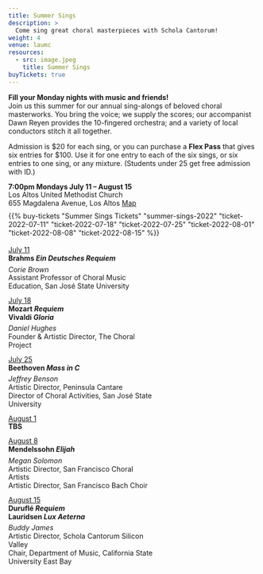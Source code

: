 ```yaml
---
title: Summer Sings
description: >
  Come sing great choral masterpieces with Schola Cantorum!
weight: 4
venue: laumc
resources:
  - src: image.jpeg
    title: Summer Sings
buyTickets: true
---
```


<p><b>Fill your Monday nights with music and friends!</b><br>
 Join us this summer for our annual sing-alongs of beloved choral masterworks.
 You bring the voice; we supply the scores; our accompanist Dawn Reyen provides
 the 10-fingered orchestra; and a variety of local conductors stitch it all
 together.</p>

 <p>Admission is $20 for each sing, or you can purchase a <b>Flex Pass</b> that
 gives six entries for $100. Use it for one entry to each of the six sings, or
 six entries to one sing, or any mixture. (Students under 25 get free admission
 with ID.)</p>

 <div class="concerttable">
     <div style="line-height:1.2">
         <b>7:00pm Mondays July 11 – August 15</b><br>
         Los Altos United Methodist Church<br>
         655 Magdalena Avenue, Los Altos <a class="venuemap" target="_blank" href="https://www.google.com/maps/place/Los+Altos+United+Methodist+Church/@37.3604399,-122.1163995,14z/data=!4m13!1m7!3m6!1s0x808fb13b09db205b:0x3cb6a0075024dc76!2s655+Magdalena+Ave,+Los+Altos,+CA+94024!3b1!8m2!3d37.3604399!4d-122.09889!3m4!1s0x808fb13baf46a387:0xcfbef6958c3a62d!8m2!3d37.3604399!4d-122.09889">Map</a><br>
     </div>
     <div style="margin-top:8px">
         {{% buy-tickets "Summer Sings Tickets" "summer-sings-2022" "ticket-2022-07-11" "ticket-2022-07-18" "ticket-2022-07-25" "ticket-2022-08-01" "ticket-2022-08-08" "ticket-2022-08-15" %}}
     </div>
 </div>

<div style="display:flex;flex-wrap:wrap;margin:18px 0 0 -12px;line-height:1.2">
     <div style="width:296px;margin:0 0 12px 12px">
         <u>July 11</u><br>
         <b>Brahms <i>Ein Deutsches Requiem</i></b>
         <div style="height:6px"></div>
         <i>Corie Brown</i><br>
         <span style="font-size:14px">Assistant Professor of Choral Music Education, San Jos&eacute; State University</span>
     </div>
     <div style="width:296px;margin:0 0 12px 12px">
         <u>July 18</u><br>
         <b>Mozart <i>Requiem</i></b><br>
         <b>Vivaldi <i>Gloria</i></b>
         <div style="height:6px"></div>
         <i>Daniel Hughes</i><br>
         <span style="font-size:14px">Founder & Artistic Director, The Choral Project</span>
     </div>
     <div style="width:296px;margin:0 0 12px 12px">
         <u>July 25</u><br>
         <b>Beethoven <i>Mass in C</i></b>
         <div style="height:6px"></div>
         <i>Jeffrey Benson</i><br>
         <span style="font-size:14px">Artistic Director, Peninsula Cantare<br>
         Director of Choral Activities, San Jos&eacute; State University</span>
     </div>
     <div style="width:296px;margin:0 0 12px 12px">
         <u>August 1</u><br>
         <b>TBS</b>
     </div>
     <div style="width:296px;margin:0 0 12px 12px">
         <u>August 8</u><br>
         <b>Mendelssohn <i>Elijah</i></b>
         <div style="height:6px"></div>
         <i>Megan Solomon</i><br>
         <span style="font-size:14px">Artistic Director, San Francisco Choral Artists<br>
         Artistic Director, San Francisco Bach Choir</span>
     </div>
     <div style="width:296px;margin:0 0 12px 12px">
         <u>August 15</u><br>
         <b>Durufl&eacute; <i>Requiem</i></b><br>
         <b>Lauridsen <i>Lux Aeterna</i></b>
         <div style="height:6px"></div>
         <i>Buddy James</i><br>
         <span style="font-size:14px">Artistic Director, Schola Cantorum Silicon Valley<br>
         Chair, Department of Music, California State University East Bay</span>
     </div>
 </div>
